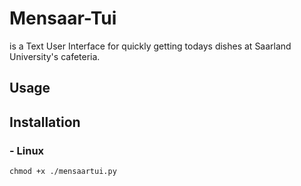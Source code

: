 # Mensaar-Tui
is a Text User Interface for quickly getting todays dishes at Saarland University's cafeteria.

## Usage


## Installation
### - Linux
```
chmod +x ./mensaartui.py
```

